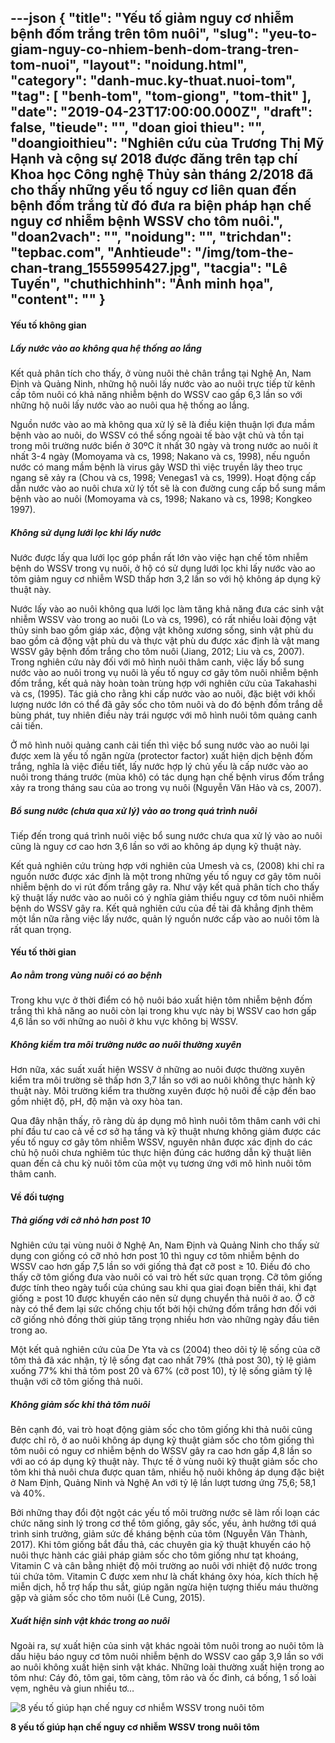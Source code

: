 ---json
{
    "title": "Yếu tố giảm nguy cơ nhiễm bệnh đốm trắng trên tôm nuôi",
    "slug": "yeu-to-giam-nguy-co-nhiem-benh-dom-trang-tren-tom-nuoi",
    "layout": "noidung.html",
    "category": "danh-muc.ky-thuat.nuoi-tom",
    "tag": [
        "benh-tom",
        "tom-giong",
        "tom-thit"
    ],
    "date": "2019-04-23T17:00:00.000Z",
    "draft": false,
    "tieude": "",
    "doan gioi thieu": "",
    "doangioithieu": "Nghiên cứu của Trương Thị Mỹ Hạnh và cộng sự 2018 được đăng trên tạp chí Khoa học Công nghệ Thủy sản tháng 2/2018 đã cho thấy những yếu tố nguy cơ liên quan đến bệnh đốm trắng từ đó đưa ra biện pháp hạn chế nguy cơ nhiễm bệnh WSSV cho tôm nuôi.",
    "doan2vach": "",
    "noidung": "",
    "trichdan": "tepbac.com",
    "Anhtieude": "/img/tom-the-chan-trang_1555995427.jpg",
    "tacgia": "Lê Tuyến",
    "chuthichhinh": "Ảnh minh họa",
    "__content__": ""
}
---
<h4>Yếu tố kh&ocirc;ng gian</h4>

<h5>Lấy nước v&agrave;o ao kh&ocirc;ng qua hệ thống ao lắng</h5>

<p>Kết quả ph&acirc;n t&iacute;ch cho thấy, ở v&ugrave;ng nu&ocirc;i thẻ ch&acirc;n trắng tại Nghệ An, Nam Định v&agrave; Quảng Ninh, những hộ nu&ocirc;i lấy nước v&agrave;o ao nu&ocirc;i trực tiếp từ k&ecirc;nh cấp t&ocirc;m nu&ocirc;i c&oacute; khả năng nhiễm bệnh do WSSV cao gấp 6,3 lần so với những hộ nu&ocirc;i lấy nước v&agrave;o ao nu&ocirc;i qua hệ thống ao lắng.&nbsp;</p>

<p>Nguồn nước v&agrave;o ao m&agrave; kh&ocirc;ng qua xử l&yacute; sẽ l&agrave; điều kiện thuận lợi đưa mầm bệnh v&agrave;o ao nu&ocirc;i, do WSSV c&oacute; thể sống ngo&agrave;i tế b&agrave;o vật chủ v&agrave; tồn tại trong m&ocirc;i trường nước biển ở 30&ordm;C &iacute;t nhất 30 ng&agrave;y v&agrave; trong nước ao nu&ocirc;i &iacute;t nhất 3-4 ng&agrave;y (Momoyama v&agrave; cs, 1998; Nakano v&agrave; cs, 1998), nếu nguồn nước c&oacute; mang mầm bệnh l&agrave; virus g&acirc;y WSD th&igrave; việc truyền l&acirc;y theo trục ngang sẽ xảy ra (Chou v&agrave; cs, 1998; Venegas1 v&agrave; cs, 1999). Hoạt động cấp dẫn nước v&agrave;o ao nu&ocirc;i chưa xử l&yacute; tốt sẽ l&agrave; con đường cung cấp bổ sung mầm bệnh v&agrave;o ao nu&ocirc;i (Momoyama v&agrave; cs, 1998; Nakano v&agrave; cs, 1998; Kongkeo 1997).</p>

<h5>Kh&ocirc;ng sử dụng lưới lọc khi lấy nước</h5>

<p>Nước được lấy qua lưới lọc g&oacute;p phần rất lớn v&agrave;o việc hạn chế t&ocirc;m nhiễm bệnh do WSSV trong vụ nu&ocirc;i, ở hộ c&oacute; sử dụng lưới lọc khi lấy nước v&agrave;o ao t&ocirc;m giảm nguy cơ nhiễm WSD thấp hơn 3,2 lần so với hộ kh&ocirc;ng &aacute;p dụng kỹ thuật n&agrave;y.&nbsp;</p>

<p>Nước lấy v&agrave;o ao nu&ocirc;i kh&ocirc;ng qua lưới lọc l&agrave;m tăng khả năng đưa c&aacute;c sinh vật nhiễm WSSV v&agrave;o trong ao nu&ocirc;i (Lo v&agrave; cs, 1996), c&oacute; rất nhiều lo&agrave;i động vật thủy sinh bao gồm gi&aacute;p x&aacute;c, động vật kh&ocirc;ng xương sống, sinh vật ph&ugrave; du bao gồm cả động vật ph&ugrave; du v&agrave; thực vật ph&ugrave; du được x&aacute;c định l&agrave; vật mang WSSV g&acirc;y bệnh đốm trắng cho t&ocirc;m nu&ocirc;i (Jiang, 2012; Liu v&agrave; cs, 2007). Trong nghi&ecirc;n cứu n&agrave;y đối với m&ocirc; h&igrave;nh nu&ocirc;i th&acirc;m canh, việc lấy bổ sung nước v&agrave;o ao nu&ocirc;i trong vụ nu&ocirc;i l&agrave; yếu tố nguy cơ g&acirc;y t&ocirc;m nu&ocirc;i nhiễm bệnh đốm trắng, kết quả n&agrave;y ho&agrave;n to&agrave;n tr&ugrave;ng hợp với nghi&ecirc;n cứu của Takahashi v&agrave; cs, (1995). T&aacute;c giả cho rằng khi cấp nước v&agrave;o ao nu&ocirc;i, đặc biệt với khối lượng nước lớn c&oacute; thể đ&atilde; g&acirc;y sốc cho t&ocirc;m nu&ocirc;i v&agrave; do đ&oacute; bệnh đốm trắng dễ b&ugrave;ng ph&aacute;t, tuy nhi&ecirc;n điều n&agrave;y tr&aacute;i ngược với m&ocirc; h&igrave;nh nu&ocirc;i t&ocirc;m quảng canh cải tiến.</p>

<p>Ở m&ocirc; h&igrave;nh nu&ocirc;i quảng canh cải tiến th&igrave; việc bổ sung nước v&agrave;o ao nu&ocirc;i lại được xem l&agrave; yếu tố ngăn ngừa (protector factor) xuất hiện dịch bệnh đốm trắng, nghĩa l&agrave; việc điều tiết, lấy nước hợp l&yacute; chủ yếu l&agrave; cấp nước v&agrave;o ao nu&ocirc;i trong th&aacute;ng trước (m&ugrave;a kh&ocirc;) c&oacute; t&aacute;c dụng hạn chế bệnh virus đốm trắng xảy ra trong th&aacute;ng sau của ao trong vụ nu&ocirc;i (Nguyễn Văn Hảo v&agrave; cs, 2007).</p>

<h5>Bổ sung nước (chưa qua xử l&yacute;) v&agrave;o ao trong qu&aacute; tr&igrave;nh nu&ocirc;i</h5>

<p>Tiếp đến trong qu&aacute; tr&igrave;nh nu&ocirc;i việc bổ sung nước chưa qua xử l&yacute; v&agrave;o ao nu&ocirc;i cũng l&agrave; nguy cơ cao hơn 3,6 lần so với ao kh&ocirc;ng &aacute;p dụng kỹ thuật n&agrave;y.</p>

<p>Kết quả nghi&ecirc;n cứu tr&ugrave;ng hợp với nghi&ecirc;n của Umesh v&agrave; cs, (2008) khi chỉ ra nguồn nước được x&aacute;c định l&agrave; một trong những yếu tố nguy cơ g&acirc;y t&ocirc;m nu&ocirc;i nhiễm bệnh do vi r&uacute;t đốm trắng g&acirc;y ra. Như vậy kết quả ph&acirc;n t&iacute;ch cho thấy kỹ thuật lấy nước v&agrave;o ao nu&ocirc;i c&oacute; &yacute; nghĩa giảm thiểu nguy cơ t&ocirc;m nu&ocirc;i nhiễm bệnh do WSSV g&acirc;y ra. Kết quả nghi&ecirc;n cứu của đề t&agrave;i đ&atilde; khẳng định th&ecirc;m một lần nữa rằng việc lấy nước, quản l&yacute; nguồn nước cấp v&agrave;o ao nu&ocirc;i t&ocirc;m l&agrave; rất quan trọng.</p>

<h4>Yếu tố thời gian</h4>

<h5>Ao nằm trong v&ugrave;ng nu&ocirc;i c&oacute; ao bệnh</h5>

<p>Trong khu vực ở thời điểm c&oacute; hộ nu&ocirc;i b&aacute;o xuất hiện t&ocirc;m nhiễm bệnh đốm trắng th&igrave; khả năng ao nu&ocirc;i c&ograve;n lại trong khu vực n&agrave;y bị WSSV cao hơn gấp 4,6 lần so với những ao nu&ocirc;i ở khu vực kh&ocirc;ng bị WSSV.</p>

<h5>Kh&ocirc;ng kiểm tra m&ocirc;i trường nước ao nu&ocirc;i thường xuy&ecirc;n</h5>

<p>Hơn nữa, x&aacute;c suất xuất hiện WSSV ở những ao nu&ocirc;i được thường xuy&ecirc;n kiểm tra m&ocirc;i trường sẽ thấp hơn 3,7 lần so với ao nu&ocirc;i kh&ocirc;ng thực h&agrave;nh kỹ thuật n&agrave;y. M&ocirc;i trường kiểm tra thường xuy&ecirc;n được hộ nu&ocirc;i đề cập đến bao gồm nhiệt độ, pH, độ mặn v&agrave; oxy h&ograve;a tan.</p>

<p>Qua đ&acirc;y nhận thấy, r&otilde; r&agrave;ng d&ugrave; &aacute;p dụng m&ocirc; h&igrave;nh nu&ocirc;i t&ocirc;m th&acirc;m canh với chi ph&iacute; đầu tư cao cả về cơ sở hạ tầng v&agrave; kỹ thuật nhưng kh&ocirc;ng giảm được c&aacute;c yếu tố nguy cơ g&acirc;y t&ocirc;m nhiễm WSSV, nguy&ecirc;n nh&acirc;n được x&aacute;c định do c&aacute;c chủ hộ nu&ocirc;i chưa nghi&ecirc;m t&uacute;c thực hiện đ&uacute;ng c&aacute;c hướng dẫn kỹ thuật li&ecirc;n quan đến cả chu kỳ nu&ocirc;i t&ocirc;m của một vụ tương ứng với m&ocirc; h&igrave;nh nu&ocirc;i t&ocirc;m th&acirc;m canh.</p>

<h4>Về đối tượng</h4>

<h5>Thả giống với cỡ nhỏ hơn post 10</h5>

<p>Nghi&ecirc;n cứu tại v&ugrave;ng nu&ocirc;i ở Nghệ An, Nam Định v&agrave; Quảng Ninh cho thấy sử dụng con giống c&oacute; cỡ nhỏ hơn post 10 th&igrave; nguy cơ t&ocirc;m nhiễm bệnh do WSSV cao hơn gấp 7,5 lần so với giống thả đạt cỡ post &ge; 10. Điều đ&oacute; cho thấy cỡ t&ocirc;m giống đưa v&agrave;o nu&ocirc;i c&oacute; vai tr&ograve; hết sức quan trọng. Cỡ t&ocirc;m giống được t&iacute;nh theo ng&agrave;y tuổi của ch&uacute;ng sau khi qua giai đoạn biến th&aacute;i, khi đạt giống &ge; post 10 được khuyến c&aacute;o n&ecirc;n sử dụng chuyển thả nu&ocirc;i ở ao. Ở cỡ n&agrave;y c&oacute; thể đem lại sức chống chịu tốt bởi hội chứng đốm trắng hơn đối với cỡ giống nhỏ đồng thời gi&uacute;p tăng trọng nhiều hơn v&agrave;o những ng&agrave;y đầu ti&ecirc;n trong ao.</p>

<p>Một kết quả nghi&ecirc;n cứu của De Yta v&agrave; cs (2004) theo d&otilde;i tỷ lệ sống của cỡ t&ocirc;m thả đ&atilde; x&aacute;c nhận, tỷ lệ sống đạt cao nhất 79% (thả post 30), tỷ lệ giảm xuống 77% khi thả t&ocirc;m post 20 v&agrave; 67% (cỡ post 10), tỷ lệ sống giảm tỷ lệ thuận với cỡ t&ocirc;m giống thả nu&ocirc;i.&nbsp;</p>

<h5>Kh&ocirc;ng giảm sốc khi thả t&ocirc;m nu&ocirc;i</h5>

<p>B&ecirc;n cạnh đ&oacute;, vai tr&ograve; hoạt động giảm sốc cho t&ocirc;m giống khi thả nu&ocirc;i cũng được chỉ r&otilde;, ở ao nu&ocirc;i kh&ocirc;ng &aacute;p dụng kỹ thuật giảm sốc cho t&ocirc;m giống th&igrave; t&ocirc;m nu&ocirc;i c&oacute; nguy cơ nhiễm bệnh do WSSV g&acirc;y ra cao hơn gấp 4,8 lần so với ao c&oacute; &aacute;p dụng kỹ thuật n&agrave;y. Thực tế ở v&ugrave;ng nu&ocirc;i kỹ thuật giảm sốc cho t&ocirc;m khi thả nu&ocirc;i chưa được quan t&acirc;m, nhiều hộ nu&ocirc;i kh&ocirc;ng &aacute;p dụng đặc biệt ở Nam Định, Quảng Ninh v&agrave; Nghệ An với tỷ lệ lần lượt tương ứng 75,6; 58,1 v&agrave; 40%.&nbsp;</p>

<p>Bởi những thay đổi đột ngột c&aacute;c yếu tố m&ocirc;i trường nước sẽ l&agrave;m rối loạn c&aacute;c chức năng sinh l&yacute; trong cơ thể t&ocirc;m giống, g&acirc;y sốc, yếu, ảnh hưởng tới qu&aacute; tr&igrave;nh sinh trưởng, giảm sức đề kh&aacute;ng bệnh của t&ocirc;m (Nguyễn Văn Th&agrave;nh, 2017). Khi t&ocirc;m giống bắt đầu thả, c&aacute;c chuy&ecirc;n gia kỹ thuật khuyến c&aacute;o hộ nu&ocirc;i thực h&agrave;nh c&aacute;c giải ph&aacute;p giảm sốc cho t&ocirc;m giống như tạt kho&aacute;ng, Vitamin C v&agrave; c&acirc;n bằng nhiệt độ m&ocirc;i trường ao nu&ocirc;i với nhiệt độ nước trong t&uacute;i chứa t&ocirc;m. Vitamin C được xem như l&agrave; chất kh&aacute;ng &ocirc;xy h&oacute;a, k&iacute;ch th&iacute;ch hệ miễn dịch, hỗ trợ hấp thu sắt, gi&uacute;p ngăn ngừa hiện tượng thiếu m&aacute;u thường gặp v&agrave; giảm sốc cho t&ocirc;m nu&ocirc;i (L&ecirc; Cung, 2015).</p>

<h5>Xuất hiện sinh vật kh&aacute;c trong ao nu&ocirc;i</h5>

<p>Ngo&agrave;i ra, sự xuất hiện của sinh vật kh&aacute;c ngo&agrave;i t&ocirc;m nu&ocirc;i trong ao nu&ocirc;i t&ocirc;m l&agrave; dấu hiệu b&aacute;o nguy cơ t&ocirc;m nu&ocirc;i nhiễm bệnh do WSSV cao gấp 3,9 lần so với ao nu&ocirc;i kh&ocirc;ng xuất hiện sinh vật kh&aacute;c. Những lo&agrave;i thường xuất hiện trong ao t&ocirc;m như: C&aacute;y đỏ, t&ocirc;m gai, t&ocirc;m c&agrave;ng, t&ocirc;m rảo v&agrave; ốc đinh, c&aacute; bống, 1 số lo&agrave;i vẹm, ngh&ecirc;u v&agrave; giun nhiều tơ&hellip;</p>

<p><img alt="8 yếu tố giúp hạn chế nguy cơ nhiễm WSSV trong nuôi tôm" src="https://tepbac.com/upload/images/2019/04/kiem-soat-dom-trang-tren-tom_1555995076.jpg" title="8 yếu tố giúp hạn chế nguy cơ nhiễm WSSV trong nuôi tôm" /></p>

<p><strong>8 yếu tố gi&uacute;p hạn chế nguy cơ nhiễm WSSV trong nu&ocirc;i t&ocirc;m</strong></p>
